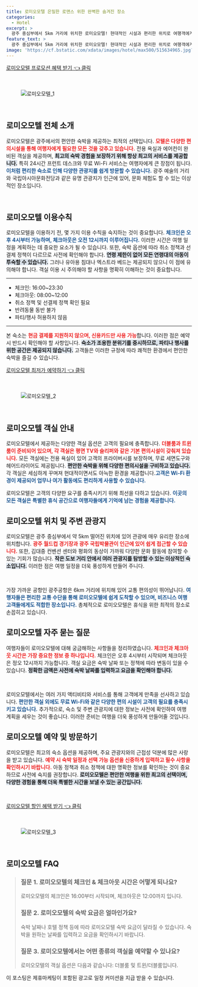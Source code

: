 ```yaml
---
title: 로미오모텔 은밀한 로맨스 위한 완벽한 숨겨진 장소
categories:
  - Hotel
excerpt: >
  광주 중심부에서 5km 거리에 위치한 로미오모텔! 현대적인 시설과 편리한 위치로 여행객에게 최적의 선택. 아동 동반 가능하지만 반려동물은 안돼요. 지금 예약하고 특별한 경험을 누려보세요!
feature_text: >
  광주 중심부에서 5km 거리에 위치한 로미오모텔! 현대적인 시설과 편리한 위치로 여행객에게 최적의 선택. 아동 동반 가능하지만 반려동물은 안돼요. 지금 예약하고 특별한 경험을 누려보세요!
image: 'https://cf.bstatic.com/xdata/images/hotel/max500/515634965.jpg?k=4548c104db865a72370e88b41f3dfe4c70f760e073d755ef897a04054833f774&o=&hp=1'
---
```


<p><a class="modoo-button" href="https://tinyurl.com/2679dxp8" rel="nofollow noopener">로미오모텔 프로모션 혜택 받기 👈 클릭</a></p><br/>
<figure class="image"><img alt="로미오모텔_1" src="https://cf.bstatic.com/xdata/images/hotel/max1024x768/515634941.jpg?k=e7214842d938f7361b334660e2976269f20c367f6924194514343769bb9f9fe2&amp;o=&amp;hp=1"/></figure><br/>

<h2 data-ke-size="size26" id="로미오모텔-전체소개">로미오모텔 전체 소개</h2>
<p data-ke-size="size16">로미오모텔은 광주에서의 편안한 숙박을 제공하는 최적의 선택입니다. <b><span style="color: #ee2323;">모텔은 다양한 편의시설을 통해 여행자에게 필요한 모든 것을 갖추고 있습니다.</span></b> 전용 욕실과 에어컨이 완비된 객실을 제공하며, <b><span style="background-color: #21538527;">최고의 숙박 경험을 보장하기 위해 항상 최고의 서비스를 제공합니다.</span></b> 특히 24시간 프런트 데스크와 무료 Wi-Fi 서비스는 여행자에게 큰 장점이 됩니다. <b><span style="color: #1a5490;">이처럼 편리한 숙소로 인해 다양한 관광지를 쉽게 방문할 수 있습니다.</span></b> 광주 예술의 거리와 국립아시아문화전당과 같은 유명 관광지가 인근에 있어, 문화 체험도 할 수 있는 이상적인 장소입니다.</p>
<p data-ke-size="size16"> </p>
<h2 data-ke-size="size23" id="로미오모텔-이용수칙">로미오모텔 이용수칙</h2>
<p data-ke-size="size16">로미오모텔을 이용하기 전, 몇 가지 이용 수칙을 숙지하는 것이 중요합니다. <b><span style="color: #1a5490;">체크인은 오후 4시부터 가능하며, 체크아웃은 오전 12시까지 이루어집니다.</span></b> 이러한 시간은 여행 일정을 계획하는 데 중요한 요소가 될 수 있습니다. 또한, 숙박 옵션에 따라 취소 정책과 선결제 정책이 다르므로 사전에 확인해야 합니다. <b><span style="background-color: #21538527;">연령 제한이 없어 모든 연령대의 아동이 투숙할 수 있습니다.</span></b> 그러나 유아용 침대나 엑스트라 베드는 제공되지 않으니 이 점에 유의해야 합니다. 객실 이용 시 주의해야 할 사항을 명확히 이해하는 것이 중요합니다.</p>
<hr contenteditable="false" data-ke-style="style5" data-ke-type="horizontalRule"/>
<ul data-ke-list-type="disc" style="list-style-type: disc;">
<li>체크인: 16:00~23:30</li>
<li>체크아웃: 08:00~12:00</li>
<li>취소 정책 및 선결제 정책 확인 필요</li>
<li>반려동물 동반 불가</li>
<li>파티/행사 허용하지 않음</li>
</ul>
<hr contenteditable="false" data-ke-style="style5" data-ke-type="horizontalRule"/>
<p data-ke-size="size16">본 숙소는 <b><span style="color: #ee2323;">현금 결제를 지원하지 않으며, 신용카드만 사용 가능</span></b>합니다. 이러한 점은 예약 시 반드시 확인해야 할 사항입니다. <b><span style="background-color: #21538527;">숙소가 조용한 분위기를 중시하므로, 파티나 행사를 위한 공간은 제공되지 않습니다.</span></b> 고객들은 이러한 규정에 따라 쾌적한 환경에서 편안한 숙박을 즐길 수 있습니다.</p>
<p><a class="modoo-button" href="https://tinyurl.com/2679dxp8" rel="nofollow noopener">로미오모텔 최저가 예약하기 👈 클릭</a></p><br/>
<figure class="image"><img alt="로미오모텔_2" src="https://cf.bstatic.com/xdata/images/hotel/max500/515634965.jpg?k=4548c104db865a72370e88b41f3dfe4c70f760e073d755ef897a04054833f774&amp;o=&amp;hp=1"/></figure><br/>
<h2 data-ke-size="size23" id="로미오모텔-객실안내">로미오모텔 객실 안내</h2>
<p data-ke-size="size16">로미오모텔에서 제공하는 다양한 객실 옵션은 고객의 필요에 충족합니다. <b><span style="color: #ee2323;">더블룸과 트윈룸이 준비되어 있으며, 각 객실은 평면 TV와 슬리퍼와 같은 기본 편의시설이 갖춰져 있습니다.</span></b> 모든 객실에는 전용 욕실이 있어 고객의 프라이버시를 보장하며, 무료 세면도구와 헤어드라이어도 제공됩니다. <b><span style="background-color: #21538527;">편안한 숙박을 위해 다양한 편의시설을 구비하고 있습니다.</span></b> 각 객실은 세심하게 꾸며져 현대적이면서도 아늑한 환경을 제공합니다.<b><span style="color: #1a5490;">고객은 Wi-Fi 환경이 제공되어 업무나 여가 활동에도 편리하게 사용할 수 있습니다.</span></b></p>
<p data-ke-size="size16">로미오모텔은 고객의 다양한 요구를 충족시키기 위해 최선을 다하고 있습니다. <b><span style="color: #1a5490;">이곳의 모든 객실은 특별한 휴식 공간으로 여행자들에게 기억에 남는 경험을 제공합니다.</span></b></p>
<h2 data-ke-size="size23" id="로미오모텔-위치">로미오모텔 위치 및 주변 관광지</h2>
<p data-ke-size="size16">로미오모텔은 광주 중심부에서 약 5km 떨어진 위치에 있어 관광에 매우 유리한 장소에 위치합니다. <b><span style="color: #ee2323;">광주 월드컵 경기장과 광주 국립박물관이 인근에 있어 쉽게 접근할 수 있습니다.</span></b> 또한, 김대중 컨벤션 센터와 평화의 동상이 가까워 다양한 문화 활동에 참여할 수 있는 기회가 많습니다. <b><span style="background-color: #21538527;">작은 도보 거리 안에서 여러 관광지를 탐방할 수 있는 이상적인 숙소입니다.</span></b> 이러한 점은 여행 일정을 더욱 풍성하게 만들어 주니다.</p>
<p data-ke-size="size16"> </p>
<p data-ke-size="size16">가장 가까운 공항인 광주공항은 6km 거리에 위치해 있어 교통 편의성이 뛰어납니다. <b><span style="color: #1a5490;">여행자들은 편리한 교통 수단을 통해 로미오모텔에 쉽게 도착할 수 있으며, 비즈니스 여행 고객들에게도 적합한 장소입니다.</span></b> 총체적으로 로미오모텔은 휴식을 위한 최적의 장소로 손꼽히고 있습니다.</p>
<h2 data-ke-size="size23" id="로미오모텔-자주묻는질문">로미오모텔 자주 묻는 질문</h2>
<p data-ke-size="size16">여행자들이 로미오모텔에 대해 궁금해하는 사항들을 정리하였습니다. <b><span style="color: #ee2323;">체크인과 체크아웃 시간은 가장 중요한 정보 중 하나입니다.</span></b> 체크인은 오후 4시부터 시작되며 체크아웃은 정오 12시까지 가능합니다. 객실 요금은 숙박 날짜 또는 정책에 따라 변동이 있을 수 있습니다. <b><span style="background-color: #21538527;">정확한 금액은 사전에 숙박 날짜를 입력하고 요금을 확인해야 합니다.</span></b></p>
<p data-ke-size="size16"> </p>
<p data-ke-size="size16">로미오모텔에서는 여러 가지 액티비티와 서비스를 통해 고객에게 만족을 선사하고 있습니다. <b><span style="color: #1a5490;">편안한 객실 외에도 무료 Wi-Fi와 같은 다양한 편의 시설이 고객의 필요를 충족시키고 있습니다.</span></b> 추가적으로, 숙소 및 주변 관광지에 대한 정보는 사전에 확인하여 여행 계획을 세우는 것이 좋습니다. 이러한 준비는 여행을 더욱 풍성하게 만들어줄 것입니다.</p>
<h2 data-ke-size="size26" id="로미오모텔-예약">로미오모텔 예약 및 방문하기</h2>
<p data-ke-size="size16">로미오모텔은 최고의 숙소 옵션을 제공하며, 주요 관광지와의 근접성 덕분에 많은 사랑을 받고 있습니다. <b><span style="color: #ee2323;">예약 시 숙박 일정과 선택 가능 옵션을 신중하게 입력하고 필수 사항을 확인하시기 바랍니다.</span></b> 아동 정책과 취소 정책에 대한 명확한 정보를 확인하는 것이 중요하므로 사전에 숙지를 권장합니다. <b><span style="background-color: #21538527;">로미오모텔은 편안한 여행을 위한 최고의 선택이며, 다양한 경험을 통해 더욱 특별한 시간을 보낼 수 있는 공간입니다.</span></b></p>
<p data-ke-size="size16"> </p>

<p><a class="modoo-button" href="https://tinyurl.com/2679dxp8" rel="nofollow noopener">로미오모텔 할인 혜택 받기 👈 클릭</a></p><br>

<figure class="image"><img src="https://cf.bstatic.com/xdata/images/hotel/max500/515634959.jpg?k=7c74aafc38ba362ed21ae6c8f2b7980692579535263830cad2d0f7a7d826f000&o=&hp=1" alt="로미오모텔_3"></figure><br>
<h2 id="로미오모텔_FAQ">로미오모텔 FAQ</h2>
<div itemscope="" itemtype="https://schema.org/FAQPage"> <blockquote> <div itemscope="" itemprop="mainEntity" itemtype="https://schema.org/Question"> <h3 id="질문_1" itemprop="name">질문 1. 로미오모텔의 체크인 & 체크아웃 시간은 어떻게 되나요?</h3> <div itemscope="" itemprop="acceptedAnswer" itemtype="https://schema.org/Answer"> <span itemprop="text"> <p>로미오모텔의 체크인은 16:00부터 시작되며, 체크아웃은 12:00까지 입니다.</p> </span> </div> </div> <div itemscope="" itemprop="mainEntity" itemtype="https://schema.org/Question"> <h3 id="질문_2" itemprop="name">질문 2. 로미오모텔의 숙박 요금은 얼마인가요?</h3> <div itemscope="" itemprop="acceptedAnswer" itemtype="https://schema.org/Answer"> <span itemprop="text"> <p>숙박 날짜나 호텔 정책 등에 따라 로미오모텔 숙박 요금이 달라질 수 있습니다. 숙박을 원하는 날짜를 입력하고 요금을 확인하시기 바랍니다.</p> </span> </div> </div> <div itemscope="" itemprop="mainEntity" itemtype="https://schema.org/Question"> <h3 id="질문_3" itemprop="name">질문 3. 로미오모텔에서는 어떤 종류의 객실을 예약할 수 있나요?</h3> <div itemscope="" itemprop="acceptedAnswer" itemtype="https://schema.org/Answer"> <span itemprop="text"> <p>로미오모텔의 객실 옵션은 다음과 같습니다: 더블룸 및 트윈/더블룸입니다.</p> </span> </div> </div> </blockquote> </div><p>이 포스팅은 제휴마케팅이 포함된 광고로 일정 커미션을 지급 받을 수 있습니다.</p>

